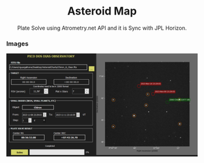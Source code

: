 <h1 align="center">Asteroid Map</h1>

<p align="center">Plate Solve using Atrometry.net API and it is Sync with JPL Horizon.</p>

### Images
<img src="Figure_1.png" alt="skymap">


